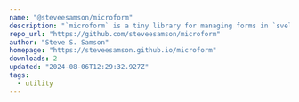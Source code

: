 ```yaml
---
name: "@steveesamson/microform"
description: "`microform` is a tiny library for managing forms in `svelte/sveltekit`."
repo_url: "https://github.com/steveesamson/microform"
author: "Steve S. Samson"
homepage: "https://steveesamson.github.io/microform"
downloads: 2
updated: "2024-08-06T12:29:32.927Z"
tags: 
  - utility
---
```

